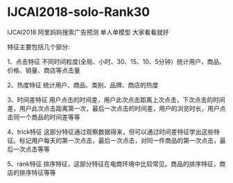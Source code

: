 # IJCAI2018-solo-Rank30

IJCAI2018 阿里妈妈搜索广告预测 单人单模型 大家看看就好

特征主要包括几个部分:

1、点击特征
不同时间粒度(全局、小时、30、15、10、5分钟）统计用户、商品、价格、销量、商店等点击量

2、热度特征
统计用户、商品、类别、品牌、商店的热度

3、时间差特征
用户点击的时间差，用户此次点击距离上次点击，下次点击的时间差，用户此次点击距离第一次，最后一次点击的时间差，用户的浏览时长，用户点击同一个商品的时间差等等

4、trick特征
这部分特征通过观察数据得来，但可以通过时间差特征学出这些特征。标记用户每天的第一次点击，最后一次点击，对同一件商品的第一次点击，最后一次点击等等

5、rank特征
排序特征，这部分特征在电商环境中比较常见。商品的排序特征，商店的排序特征等等
